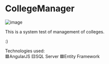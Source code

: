 # CollegeManager 
![image](https://user-images.githubusercontent.com/79454375/155453765-62772e6b-1b6d-4fb3-b1ce-9d536c22995d.png)

This is a system test of management of colleges. 

:)

Technologies used:
<br>
🟥AngularJS
🟨SQL Server
🟦Entity Framework
